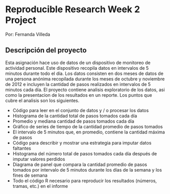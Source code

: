 # Reproducible Research Week 2 Project 
Por: Fernanda Villeda

## Descripción del proyecto

Esta asignación hace uso de datos de un dispositivo de monitoreo de actividad personal. Este dispositivo recopila datos en intervalos de 5 minutos durante todo el día. Los datos consisten en dos meses de datos de una persona anónima recopilada durante los meses de octubre y noviembre de 2012 e incluyen la cantidad de pasos realizados en intervalos de 5 minutos cada día.
El proyecto contiene analisis exploratorio de los datos, asi como la presentacion de los resultados en un reporte. Los puntos que cubre el analisis son los siguientes. 

* Código para leer en el conjunto de datos y / o procesar los datos
* Histograma de la cantidad total de pasos tomados cada día
* Promedio y mediana cantidad de pasos tomados cada día
* Gráfico de series de tiempo de la cantidad promedio de pasos tomados
* El intervalo de 5 minutos que, en promedio, contiene la cantidad máxima de pasos
* Código para describir y mostrar una estrategia para imputar datos faltantes
* Histograma del número total de pasos tomados cada día después de imputar valores perdidos
* Diagrama de panel que compara la cantidad promedio de pasos tomados por intervalo de 5 minutos durante los días de la semana y los fines de semana
* Todo el código R necesario para reproducir los resultados (números, tramas, etc.) en el informe


